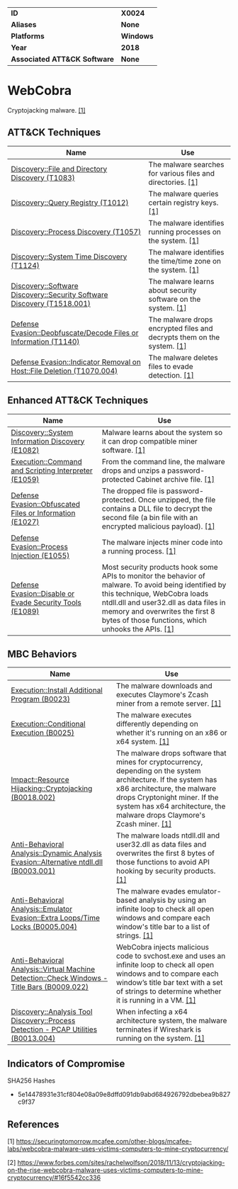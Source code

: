 
<table>
<tr>
<td><b>ID</b></td>
<td><b>X0024</b></td>
</tr>
<tr>
<td><b>Aliases</b></td>
<td><b>None</b></td>
</tr>
<tr>
<td><b>Platforms</b></td>
<td><b>Windows</b></td>
</tr>
<tr>
<td><b>Year</b></td>
<td><b>2018</b></td>
</tr>
<tr>
<td><b>Associated ATT&CK Software</b></td>
<td><b>None</b></td>
</tr>
</table>


# WebCobra

Cryptojacking malware. [[1]](#1)

## ATT&CK Techniques

|Name|Use|
|---|---|
|[Discovery::File and Directory Discovery (T1083)](https://attack.mitre.org/techniques/T1083/)|The malware searches for various files and directories. [[1]](#1)|
|[Discovery::Query Registry (T1012)](https://attack.mitre.org/techniques/T1012/)|The malware queries certain registry keys. [[1]](#1)|
|[Discovery::Process Discovery (T1057)](https://attack.mitre.org/techniques/T1057/)|The malware identifies running processes on the system. [[1]](#1)|
|[Discovery::System Time Discovery (T1124)](https://attack.mitre.org/techniques/T1124/)|The malware identifies the time/time zone on the system. [[1]](#1)|
|[Discovery::Software Discovery::Security Software Discovery (T1518.001)](https://attack.mitre.org/techniques/T1518/001/)|The malware learns about security software on the system. [[1]](#1)|
|[Defense Evasion::Deobfuscate/Decode Files or Information (T1140)](https://attack.mitre.org/techniques/T1140/)|The malware drops encrypted files and decrypts them on the system. [[1]](#1)|
|[Defense Evasion::Indicator Removal on Host::File Deletion (T1070.004)](https://attack.mitre.org/techniques/T1070/004/)|The malware deletes files to evade detection. [[1]](#1)|


## Enhanced ATT&CK Techniques

|Name|Use|
|---|---|
|[Discovery::System Information Discovery (E1082)](../discovery/system-information-discovery.md)|Malware learns about the system so it can drop compatible miner software. [[1]](#1)|
|[Execution::Command and Scripting Interpreter (E1059)](../execution/command-and-scripting-interpreter.md)|From the command line, the malware drops and unzips a password-protected Cabinet archive file. [[1]](#1)|
|[Defense Evasion::Obfuscated Files or Information (E1027)](../defense-evasion/obfuscated-files-or-information.md)|The dropped file is password-protected. Once unzipped, the file contains a DLL file to decrypt the second file (a bin file with an encrypted malicious payload). [[1]](#1)|
|[Defense Evasion::Process Injection (E1055)](../defense-evasion/process-injection.md)|The malware injects miner code into a running process. [[1]](#1)|
|[Defense Evasion::Disable or Evade Security Tools (E1089)](../defense-evasion/disable-or-evade-security-tools.md)|Most security products hook some APIs to monitor the behavior of malware. To avoid being identified by this technique, WebCobra loads ntdll.dll and user32.dll as data files in memory and overwrites the first 8 bytes of those functions, which unhooks the APIs. [[1]](#1)|


## MBC Behaviors

|Name|Use|
|---|---|
|[Execution::Install Additional Program (B0023)](../execution/install-additional-program.md)|The malware downloads and executes Claymore's Zcash miner from a remote server. [[1]](#1)|
|[Execution::Conditional Execution (B0025)](../execution/conditional-execution.md)|The malware executes differently depending on whether it's running on an x86 or x64 system. [[1]](#1)|
|[Impact::Resource Hijacking::Cryptojacking (B0018.002)](../impact/resource-hijacking.md)|The malware drops software that mines for cryptocurrency, depending on the system architecture. If the system has x86 architecture, the malware drops Cryptonight miner. If the system has x64 architecture, the malware drops Claymore's Zcash miner. [[1]](#1)|
|[Anti-Behavioral Analysis::Dynamic Analysis Evasion::Alternative ntdll.dll (B0003.001)](../anti-behavioral-analysis/dynamic-analysis-evasion.md)|The malware loads ntdll.dll and user32.dll as data files and overwrites the first 8 bytes of those functions to avoid API hooking by security products. [[1]](#1)|
|[Anti-Behavioral Analysis::Emulator Evasion::Extra Loops/Time Locks (B0005.004)](../anti-behavioral-analysis/emulator-evasion.md)|The malware evades emulator-based analysis by using an infinite loop to check all open windows and compare each window's title bar to a list of strings. [[1]](#1)|
|[Anti-Behavioral Analysis::Virtual Machine Detection::Check Windows - Title Bars (B0009.022)](../anti-behavioral-analysis/virtual-machine-detection.md)|WebCobra injects malicious code to svchost.exe and uses an infinite loop to check all open windows and to compare each window’s title bar text with a set of strings to determine whether it is running in a VM. [[1]](#1)|
|[Discovery::Analysis Tool Discovery::Process Detection - PCAP Utilities (B0013.004)](../discovery/analysis-tool-discovery.md)|When infecting a x64 architecture system, the malware terminates if Wireshark is running on the system. [[1]](#1)|


## Indicators of Compromise

SHA256 Hashes
- 5e14478931e31cf804e08a09e8dffd091db9abd684926792dbebea9b827c9f37


## References

<a name="1">[1]</a> https://securingtomorrow.mcafee.com/other-blogs/mcafee-labs/webcobra-malware-uses-victims-computers-to-mine-cryptocurrency/

<a name="2">[2]</a> https://www.forbes.com/sites/rachelwolfson/2018/11/13/cryptojacking-on-the-rise-webcobra-malware-uses-victims-computers-to-mine-cryptocurrency/#16f5542cc336
